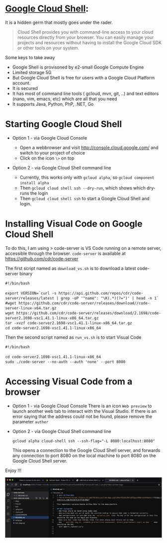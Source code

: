 
# [Google Cloud Shell](https://cloud.google.com/shell): 
It is a hidden germ that mostly goes under the rader. 
> Cloud Shell provides you with command-line access to your cloud resources directly from your browser. You can easily manage your projects and resources without having to install the Google Cloud SDK or other tools on your system. 

Some keys to take away
-  Google Shell is provisoned by e2-small Google Compute Engine
-  Limited storage 5G
-  But Google Cloud Shell is free for users with a Google Cloud Platform account.
-  It is secured
-  It has most of command line tools ( gcloud, mvn, git, ..) and text editors (nano, vim, emacs, etc) which are all that you need
-  It supports Java, Python, PhP, .NET, Go

# Starting Google Cloud Shell

- Option 1 - via Google Cloud Console
    - Open a webbrowser and visit http://console.cloud.google.com/ and switch to your project of choice
    - Click on the icon `\>` on top
    
- Option 2 - via Google Cloud Shell command line
    - Currently, this works only with `gcloud alpha`, so `gcloud component install alpha`
    - Then `gcloud cloud shell ssh --dry-run`, which shows which dry-runs the login
    - Then `gcloud cloud shell ssh` to start a Google Cloud Shell and login.
 
 # Installing Visual Code on Google Cloud Shell
 
 To do this, I am using > code-server is VS Code running on a remote server, accessible through the browser.
 `code-server` is available at https://github.com/cdr/code-server

 The first script named as `download_vs.sh` is to download a latest code-server binary 

  ```
  #!/bin/bash

  export VERSION=`curl -s https://api.github.com/repos/cdr/code-server/releases/latest | grep -oP '"name": "\K(.*)(?=")' | head -n 1`
  #wget https://github.com/cdr/code-server/releases/download//code-server-linux-x64.tar.gz
  wget https://github.com/cdr/code-server/releases/download/2.1698/code-server2.1698-vsc1.41.1-linux-x86_64.tar.gz
  tar -xvzf code-server2.1698-vsc1.41.1-linux-x86_64.tar.gz
  cd code-server2.1698-vsc1.41.1-linux-x86_64
  ```

  Then the second script named as `run_vs.sh` is to start Visual Code
  ```
  #!/bin/bash

  cd code-server2.1698-vsc1.41.1-linux-x86_64
  sudo ./code-server --no-auth --auth 'none' --port 8080
  ```

# Accessing Visual Code from a browser
- Option 1 - via Google Cloud Console
  There is an icon `Web preview` to launch another web tab to interact with the Visual Studio.
  If there is an error saying that the address could not be found, please remove the parameter `auther` 
  
- Option 2 - via Google Cloud Shell command line
  ```
  gcloud alpha cloud-shell ssh --ssh-flag="-L 8080:localhost:8080"
  ```
  This opens a connection to the Google Cloud Shell server, and forwards any connection to port 8080 on the local machine to port 8080 on the Google Cloud Shell server.

 Enjoy !!!

![](visual_studio_code_server.png)
